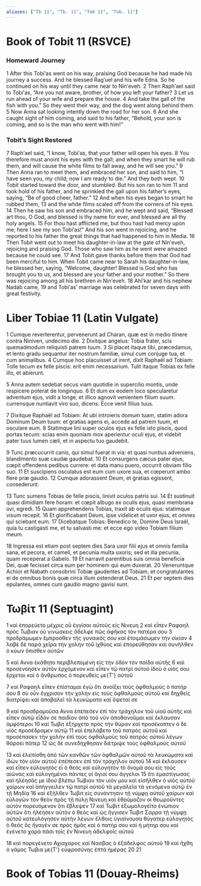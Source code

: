 ```yaml
---
aliases: ["Tb 11", "Tb. 11", "Tob 11", "Tob. 11"]
---
```



# Book of Tobit 11 (RSVCE)

### Homeward Journey
1 After this Tobiʹas went on his way, praising God because he had made his journey a success. And he blessed Ragʹuel and his wife Edna. So he continued on his way until they came near to Ninʹeveh.
2 Then Raphʹael said to Tobiʹas, “Are you not aware, brother, of how you left your father?
3 Let us run ahead of your wife and prepare the house.
4 And take the gall of the fish with you.” So they went their way, and the dog went along behind them.
5 Now Anna sat looking intently down the road for her son.
6 And she caught sight of him coming, and said to his father, “Behold, your son is coming, and so is the man who went with him!”
### Tobit’s Sight Restored
7 Raphʹael said, “I know, Tobiʹas, that your father will open his eyes.
8 You therefore must anoint his eyes with the gall; and when they smart he will rub them, and will cause the white films to fall away, and he will see you.”
9 Then Anna ran to meet them, and embraced her son, and said to him, “I have seen you, my child; now I am ready to die.” And they both wept.
10 Tobit started toward the door, and stumbled. But his son ran to him
11 and took hold of his father, and he sprinkled the gall upon his father’s eyes, saying, “Be of good cheer, father.”
12 And when his eyes began to smart he rubbed them,
13 and the white films scaled off from the corners of his eyes.
14 Then he saw his son and embraced him, and he wept and said, “Blessed art thou, O God, and blessed is thy name for ever, and blessed are all thy holy angels.
15 For thou hast afflicted me, but thou hast had mercy upon me; here I see my son Tobiʹas!” And his son went in rejoicing, and he reported to his father the great things that had happened to him in Media.
16 Then Tobit went out to meet his daughter-in-law at the gate of Ninʹeveh, rejoicing and praising God. Those who saw him as he went were amazed because he could see.
17 And Tobit gave thanks before them that God had been merciful to him. When Tobit came near to Sarah his daughter-in-law, he blessed her, saying, “Welcome, daughter! Blessed is God who has brought you to us, and blessed are your father and your mother.” So there was rejoicing among all his brethren in Ninʹeveh.
18 Ahiʹkar and his nephew Nadab came,
19 and Tobiʹas’ marriage was celebrated for seven days with great festivity.


# Liber Tobiae 11 (Latin Vulgate)

1 Cumque reverterentur, pervenerunt ad Charan, quæ est in medio itinere contra Niniven, undecimo die.
2 Dixitque angelus: Tobia frater, scis quemadmodum reliquisti patrem tuum.
3 Si placet itaque tibi, præcedamus, et lento gradu sequantur iter nostrum familiæ, simul cum conjuge tua, et cum animalibus.
4 Cumque hoc placuisset ut irent, dixit Raphaël ad Tobiam: Tolle tecum ex felle piscis: erit enim necessarium. Tulit itaque Tobias ex felle illo, et abierunt.

5 Anna autem sedebat secus viam quotidie in supercilio montis, unde respicere poterat de longinquo.
6 Et dum ex eodem loco specularetur adventum ejus, vidit a longe, et illico agnovit venientem filium suum: currensque nuntiavit viro suo, dicens: Ecce venit filius tuus.

7 Dixitque Raphaël ad Tobiam: At ubi introieris domum tuam, statim adora Dominum Deum tuum: et gratias agens ei, accede ad patrem tuum, et osculare eum.
8 Statimque lini super oculos ejus ex felle isto piscis, quod portas tecum: scias enim quoniam mox aperientur oculi ejus, et videbit pater tuus lumen cæli, et in aspectu tuo gaudebit.

9 Tunc præcucurrit canis, qui simul fuerat in via: et quasi nuntius adveniens, blandimento suæ caudæ gaudebat.
10 Et consurgens cæcus pater ejus, cœpit offendens pedibus currere: et data manu puero, occurrit obviam filio suo.
11 Et suscipiens osculatus est eum cum uxore sua, et cœperunt ambo flere præ gaudio.
12 Cumque adorassent Deum, et gratias egissent, consederunt.

13 Tunc sumens Tobias de felle piscis, linivit oculos patris sui.
14 Et sustinuit quasi dimidiam fere horam: et cœpit albugo ex oculis ejus, quasi membrana ovi, egredi.
15 Quam apprehendens Tobias, traxit ab oculis ejus: statimque visum recepit.
16 Et glorificabant Deum, ipse videlicet et uxor ejus, et omnes qui sciebant eum.
17 Dicebatque Tobias: Benedico te, Domine Deus Israël, quia tu castigasti me, et tu salvasti me: et ecce ego video Tobiam filium meum.

18 Ingressa est etiam post septem dies Sara uxor filii ejus et omnis familia sana, et pecora, et cameli, et pecunia multa uxoris; sed et illa pecunia, quam receperat a Gabelo.
19 Et narravit parentibus suis omnia beneficia Dei, quæ fecisset circa eum per hominem qui eum duxerat.
20 Veneruntque Achior et Nabath consobrini Tobiæ gaudentes ad Tobiam, et congratulantes ei de omnibus bonis quæ circa illum ostenderat Deus.
21 Et per septem dies epulantes, omnes cum gaudio magno gavisi sunt.


# Τωβίτ 11 (Septuagint)

1 καὶ ἐπορεύετο μέχρις οὗ ἐγγίσαι αὐτοὺς εἰς Νινευη
2 καὶ εἶπεν Ραφαηλ πρὸς Τωβιαν οὐ γινώσκεις ἄδελφε πῶς ἀφῆκας τὸν πατέρα σου
3 προδράμωμεν ἔμπροσθεν τῆς γυναικός σου καὶ ἑτοιμάσωμεν τὴν οἰκίαν
4 λαβὲ δὲ παρὰ χεῖρα τὴν χολὴν τοῦ ἰχθύος καὶ ἐπορεύθησαν καὶ συνῆλθεν ὁ κύων ὄπισθεν αὐτῶν

5 καὶ Αννα ἐκάθητο περιβλεπομένη εἰς τὴν ὁδὸν τὸν παῖδα αὐτῆς
6 καὶ προσενόησεν αὐτὸν ἐρχόμενον καὶ εἶπεν τῷ πατρὶ αὐτοῦ ἰδοὺ ὁ υἱός σου ἔρχεται καὶ ὁ ἄνθρωπος ὁ πορευθεὶς με{T'} αὐτοῦ

7 καὶ Ραφαηλ εἶπεν ἐπίσταμαι ἐγὼ ὅτι ἀνοίξει τοὺς ὀφθαλμοὺς ὁ πατήρ σου
8 σὺ οὖν ἔγχρισον τὴν χολὴν εἰς τοὺς ὀφθαλμοὺς αὐτοῦ καὶ δηχθεὶς διατρίψει καὶ ἀποβαλεῖ τὰ λευκώματα καὶ ὄψεταί σε

9 καὶ προσδραμοῦσα Αννα ἐπέπεσεν ἐπὶ τὸν τράχηλον τοῦ υἱοῦ αὐτῆς καὶ εἶπεν αὐτῷ εἶδόν σε παιδίον ἀπὸ τοῦ νῦν ἀποθανοῦμαι καὶ ἔκλαυσαν ἀμφότεροι
10 καὶ Τωβιτ ἐξήρχετο πρὸς τὴν θύραν καὶ προσέκοπτεν ὁ δὲ υἱὸς προσέδραμεν αὐτῷ
11 καὶ ἐπελάβετο τοῦ πατρὸς αὐτοῦ καὶ προσέπασεν τὴν χολὴν ἐπὶ τοὺς ὀφθαλμοὺς τοῦ πατρὸς αὐτοῦ λέγων θάρσει πάτερ
12 ὡς δὲ συνεδήχθησαν διέτριψε τοὺς ὀφθαλμοὺς αὐτοῦ

13 καὶ ἐλεπίσθη ἀπὸ τῶν κανθῶν τῶν ὀφθαλμῶν αὐτοῦ τὰ λευκώματα καὶ ἰδὼν τὸν υἱὸν αὐτοῦ ἐπέπεσεν ἐπὶ τὸν τράχηλον αὐτοῦ
14 καὶ ἔκλαυσεν καὶ εἶπεν εὐλογητὸς εἶ ὁ θεός καὶ εὐλογητὸν τὸ ὄνομά σου εἰς τοὺς αἰῶνας καὶ εὐλογημένοι πάντες οἱ ἅγιοί σου ἄγγελοι
15 ὅτι ἐμαστίγωσας καὶ ἠλέησάς με ἰδοὺ βλέπω Τωβιαν τὸν υἱόν μου καὶ εἰσῆλθεν ὁ υἱὸς αὐτοῦ χαίρων καὶ ἀπήγγειλεν τῷ πατρὶ αὐτοῦ τὰ μεγαλεῖα τὰ γενόμενα αὐτῷ ἐν τῇ Μηδίᾳ
16 καὶ ἐξῆλθεν Τωβιτ εἰς συνάντησιν τῇ νύμφῃ αὐτοῦ χαίρων καὶ εὐλογῶν τὸν θεὸν πρὸς τῇ πύλῃ Νινευη καὶ ἐθαύμαζον οἱ θεωροῦντες αὐτὸν πορευόμενον ὅτι ἔβλεψεν
17 καὶ Τωβιτ ἐξωμολογεῖτο ἐνώπιον αὐτῶν ὅτι ἠλέησεν αὐτὸν ὁ θεός καὶ ὡς ἤγγισεν Τωβιτ Σαρρα τῇ νύμφῃ αὐτοῦ κατευλόγησεν αὐτὴν λέγων ἔλθοις ὑγιαίνουσα θύγατερ εὐλογητὸς ὁ θεός ὃς ἤγαγέν σε πρὸς ἡμᾶς καὶ ὁ πατήρ σου καὶ ἡ μήτηρ σου καὶ ἐγένετο χαρὰ πᾶσι τοῖς ἐν Νινευη ἀδελφοῖς αὐτοῦ

18 καὶ παρεγένετο Αχιαχαρος καὶ Νασβας ὁ ἐξάδελφος αὐτοῦ
19 καὶ ἤχθη ὁ γάμος Τωβια με{T'} εὐφροσύνης ἑπτὰ ἡμέρας
20 
21


# Book of Tobias 11 (Douay-Rheims)


